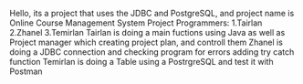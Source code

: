 Hello, its a project that uses the JDBC and PostgreSQL, and project name is Online Course Management System
Project Programmers:
1.Tairlan
2.Zhanel
3.Temirlan
Tairlan is doing a main fuctions using Java as well as Project manager which creating project plan, and controll them
Zhanel is doing a JDBC connection and checking program for errors adding try catch function
Temirlan is doing a Table using a PostrgreSQL and test it with Postman
